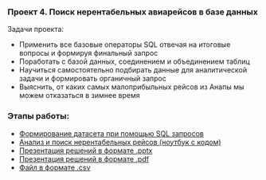### Проект 4. Поиск нерентабельных авиарейсов в базе данных  

Задачи проекта:    
- Применить все базовые операторы SQL отвечая на итоговые вопросы и формируя финальный запрос
- Поработать с базой данных, соединением и объединением таблиц
- Научиться самостоятельно подбирать данные для аналитической задачи и формировать органичный запрос
- Выяснить, от каких самых малоприбыльных рейсов из Анапы мы можем отказаться в зимнее время

### Этапы работы:
- [Формирование датасета при помощью SQL запросов](https://github.com/morenaconrosa/SkillFactory/blob/main/Module_04/SQL.txt)
- [Анализ и поиск нерентабельных рейсов (ноутбук с кодом)](https://github.com/morenaconrosa/SkillFactory/blob/main/Module_04/Pogosyan_aircraft_anapa.ipynb)
- [Презентация решений в формате .pptx](https://github.com/morenaconrosa/SkillFactory/blob/main/Module_04/%D0%90%D0%B2%D0%B8%D0%B0%D1%80%D0%B5%D0%B9%D1%81%D1%8B%20%D0%B1%D0%B5%D0%B7%20%D0%BF%D0%BE%D1%82%D0%B5%D1%80%D1%8C.pptx)
- [Презентация решений в формате .pdf](https://github.com/morenaconrosa/SkillFactory/blob/main/Module_04/%D0%90%D0%B2%D0%B8%D0%B0%D1%80%D0%B5%D0%B9%D1%81%D1%8B%20%D0%B1%D0%B5%D0%B7%20%D0%BF%D0%BE%D1%82%D0%B5%D1%80%D1%8C.pdf)
- [Файл в формате .csv](https://github.com/morenaconrosa/SkillFactory/blob/main/Module_04/Anapa_winter_flights.csv)

